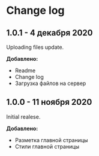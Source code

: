 # Change log

## 1.0.1 - 4 декабря 2020

Uploading files update.

**Добавлено:**
- Readme
- Change log
- Загрузка файлов на сервер

## 1.0.0 - 11 ноября 2020

Initial realese.

**Добавлено:**
- Разметка главной страницы
- Стили главной страницы
